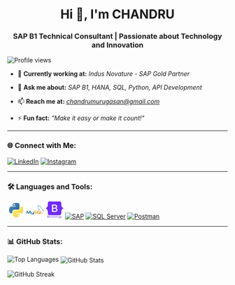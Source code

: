 <h1 align="center">Hi 👋, I'm CHANDRU</h1>
<h3 align="center">SAP B1 Technical Consultant | Passionate about Technology and Innovation</h3>

<p align="left"> <img src="https://komarev.com/ghpvc/?username=chandrumurugasan&label=Profile%20views&color=0e75b6&style=flat" alt="Profile views" /> </p>

- 🔭 **Currently working at:** *Indus Novature - SAP Gold Partner*

- 💬 **Ask me about:** *SAP B1, HANA, SQL, Python, API Development*

- 📫 **Reach me at:** *[chandrumurugasan@gmail.com](mailto:chandrumurugasan@gmail.com)*

- ⚡ **Fun fact:** *"Make it easy or make it count!"*

---

<h3 align="left">🌐 Connect with Me:</h3>
<p align="left">
  <a href="https://www.linkedin.com/in/chandru-murugesan-5a701622b" target="blank"><img align="center" src="https://raw.githubusercontent.com/rahuldkjain/github-profile-readme-generator/master/src/images/icons/Social/linked-in-alt.svg" alt="LinkedIn" height="30" width="40" /></a>
  <a href="https://www.instagram.com/invites/contact/?utm_source=ig_contact_invite&utm_medium=user_system_sheet&utm_content=92xzd83" target="blank"><img align="center" src="https://raw.githubusercontent.com/rahuldkjain/github-profile-readme-generator/master/src/images/icons/Social/instagram.svg" alt="Instagram" height="30" width="40" /></a>
</p>

---

<h3 align="left">🛠️ Languages and Tools:</h3>
<p align="left">
  <a href="https://www.python.org" target="_blank" rel="noreferrer"><img src="https://raw.githubusercontent.com/devicons/devicon/master/icons/python/python-original.svg" alt="Python" width="40" height="40" /></a>
  <a href="https://www.mysql.com/" target="_blank" rel="noreferrer"><img src="https://raw.githubusercontent.com/devicons/devicon/master/icons/mysql/mysql-original-wordmark.svg" alt="MySQL" width="40" height="40" /></a>
  <a href="https://getbootstrap.com" target="_blank" rel="noreferrer"><img src="https://raw.githubusercontent.com/devicons/devicon/master/icons/bootstrap/bootstrap-plain-wordmark.svg" alt="Bootstrap" width="40" height="40" /></a>
  <a href="https://www.sap.com/products/technology-platform.html" target="_blank" rel="noreferrer"><img src="https://www.vectorlogo.zone/logos/sap/sap-icon.svg" alt="SAP" width="40" height="40" /></a>
  <a href="https://www.microsoft.com/en-us/sql-server" target="_blank" rel="noreferrer"><img src="https://www.svgrepo.com/show/303229/microsoft-sql-server-logo.svg" alt="SQL Server" width="40" height="40" /></a>
  <a href="https://www.postman.com/" target="_blank" rel="noreferrer"><img src="https://www.vectorlogo.zone/logos/getpostman/getpostman-icon.svg" alt="Postman" width="40" height="40" /></a>
</p>

---

<h3 align="left">📊 GitHub Stats:</h3>
<p><img align="left" src="https://github-readme-stats.vercel.app/api/top-langs?username=chandrumurugasan&show_icons=true&locale=en&layout=compact" alt="Top Languages" /></p>

<p>&nbsp;<img align="center" src="https://github-readme-stats.vercel.app/api?username=chandrumurugasan&show_icons=true&locale=en" alt="GitHub Stats" /></p>

<p><img align="center" src="https://github-readme-streak-stats.herokuapp.com/?user=chandrumurugasan&" alt="GitHub Streak" /></p>
